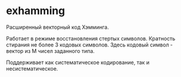 # exhamming

Расширенный векторный код Хэмминга.

Работает в режиме восстановления стертых символов. Кратность стирания не более $3$ кодовых символов. Здесь кодовый символ - вектор из M чисел заданного типа.

Поддерживает как систематическое кодирование, так и несистематическое.
